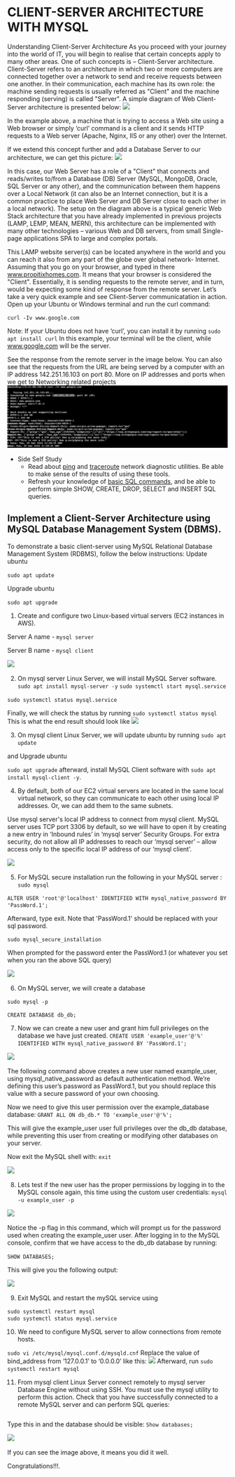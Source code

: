 # CLIENT-SERVER ARCHITECTURE WITH MYSQL

Understanding Client-Server Architecture
As you proceed with your journey into the world of IT, you will begin to realise that certain concepts apply to many other areas. One of such concepts is – Client-Server architecture.
Client-Server refers to an architecture in which two or more computers are connected together over a network to send and receive requests between one another.
In their communication, each machine has its own role: the machine sending requests is usually referred as "Client" and the machine responding (serving) is called "Server".
A simple diagram of Web Client-Server architecture is presented below:
![](https://github.com/TobiOlajumoke/DevOps-Projects/blob/main/Project_5/Images/P5S1.png)

In the example above, a machine that is trying to access a Web site using a Web browser or simply ‘curl’ command is a client and it sends HTTP requests to a Web server (Apache, Nginx, IIS or any other) over the Internet.

If we extend this concept further and add a Database Server to our architecture, we can get this picture:
![](https://github.com/TobiOlajumoke/DevOps-Projects/blob/main/Project_5/Images/P5S1.1.png)

In this case, our Web Server has a role of a "Client" that connects and reads/writes to/from a Database (DB) Server (MySQL, MongoDB, Oracle, SQL Server or any other), and the communication between them happens over a Local Network (it can also be an Internet connection, but it is a common practice to place Web Server and DB Server close to each other in a local network). The setup on the diagram above is a typical generic Web Stack architecture that you have already implemented in previous projects (LAMP, LEMP, MEAN, MERN), this architecture can be implemented with many other technologies – various Web and DB servers, from small Single-page applications SPA to large and complex portals.

This LAMP website server(s) can be located anywhere in the world and you can reach it also from any part of the globe over global network- Internet. Assuming that you go on your browser, and typed in there www.propitixhomes.com. It means that your browser is considered the "Client". Essentially, it is sending requests to the remote server, and in turn, would be expecting some kind of response from the remote server. Let’s take a very quick example and see Client-Server communicatation in action. Open up your Ubuntu or Windows terminal and run the curl command:

```
curl -Iv www.google.com
```
Note: If your Ubuntu does not have ‘curl’, you can install it by running ```sudo apt install curl``` In this example, your terminal will be the client, while www.google.com will be the server.

See the response from the remote server in the image below. You can also see that the requests from the URL are being served by a computer with an IP address 142.251.16.103 on port 80. More on IP addresses and ports when we get to Networking related projects
![](https://github.com/Omolade11/Client-Server-Architecture-With-MYSQL/blob/main/Images/Screenshot%202022-12-20%20at%2022.36.10.png)

* Side Self Study
  * Read about [ping](https://en.wikipedia.org/wiki/Ping_(networking_utility)) and [traceroute](https://en.wikipedia.org/wiki/Traceroute) network diagnostic utilities. Be able to make sense of the results of using these tools.
  * Refresh your knowledge of [basic SQL commands](https://www.w3schools.com/sql/), and be able to perform simple SHOW, CREATE, DROP, SELECT and INSERT SQL queries.
 
 ## Implement a Client-Server Architecture using MySQL Database Management System (DBMS).
 To demonstrate a basic client-server using MySQL Relational Database Management System (RDBMS), follow the below instructions:
 Update ubuntu

``` sudo apt update ```

Upgrade ubuntu

``` sudo apt upgrade ```


 1. Create and configure two Linux-based virtual servers (EC2 instances in AWS).
 
 Server A name - `mysql server`

 Server B name - `mysql client`

 ![](https://github.com/Omolade11/Client-Server-Architecture-With-MYSQL/blob/main/Images/Screenshot%202023-01-08%20at%2011.06.20.png)
 
 2. On mysql server Linux Server, we will install MySQL Server software.
 ``` sudo apt install mysql-server -y ```
 ``` sudo systemctl start mysql.service ```

 ``` sudo systemctl status mysql.service ```

 Finally, we will check the status by running
 ``` sudo systemctl status mysql ```
 This is what the end result should look like
 ![](https://github.com/Omolade11/Client-Server-Architecture-With-MYSQL/blob/main/Images/Screenshot%202023-01-09%20at%2010.37.47.png)
 
 3. On mysql client Linux Server, we will  update ubuntu by running
 ``` sudo apt update ```

 and Upgrade ubuntu

``` sudo apt upgrade ```
afterward, 
install MySQL Client software with ``` sudo apt install mysql-client -y ```.
 
 4. By default, both of our EC2 virtual servers are located in the same local virtual network, so they can communicate to each other using local IP addresses.
Or, we can add them to the same subnets.

Use mysql server's local IP address to connect from mysql client. MySQL server uses TCP port 3306 by default, so we will have to open it by creating a new entry in ‘Inbound rules’ in ‘mysql server’ Security Groups. For extra security, do not allow all IP addresses to reach our ‘mysql server’ – allow access only to the specific local IP address of our ‘mysql client’.

![](https://github.com/Omolade11/Client-Server-Architecture-With-MYSQL/blob/main/Images/Screenshot%202023-01-09%20at%2012.20.04.png)

5. For MySQL secure installation run the following in your MySQL server :
``` sudo mysql ```
``` 
ALTER USER 'root'@'localhost' IDENTIFIED WITH mysql_native_password BY 'PassWord.1';

```
Afterward, type exit.
Note that 'PassWord.1' should be replaced with your sql password.
```
sudo mysql_secure_installation
```
When prompted for the password enter the PassWord.1 (or whatever you set when you ran the above SQL query)

![](https://github.com/Omolade11/Client-Server-Architecture-With-MYSQL/blob/main/Images/Screenshot%202023-01-09%20at%2008.32.05.png)

6. On MySQL server, we will create a database
```
sudo mysql -p
```
```
CREATE DATABASE db_db;

```

7. Now we can create a new user and grant him full privileges on the database we have just created.
``` CREATE USER 'example_user'@'%' IDENTIFIED WITH mysql_native_password BY 'PassWord.1'; ```

![](https://github.com/Omolade11/Client-Server-Architecture-With-MYSQL/blob/main/Images/Screenshot%202023-01-09%20at%2011.27.27.png)

The following command above creates a new user named example_user, using mysql_native_password as default authentication method. We’re defining this user’s password as PassWord.1, but you should replace this value with a secure password of your own choosing.

Now we need to give this user permission over the example_database database:
``` GRANT ALL ON db_db.* TO 'example_user'@'%'; ```

This will give the example_user user full privileges over the db_db database, while preventing this user from creating or modifying other databases on your server.

Now exit the MySQL shell with: ``` exit ```

![](https://github.com/Omolade11/Client-Server-Architecture-With-MYSQL/blob/main/Images/Screenshot%202023-01-09%20at%2011.42.45.png)

8. Lets test if the new user has the proper permissions by logging in to the MySQL console again, this time using the custom user credentials:
``` mysql -u example_user -p ```

![](https://github.com/Omolade11/Client-Server-Architecture-With-MYSQL/blob/main/Images/Screenshot%202023-01-09%20at%2011.56.08.png)

Notice the -p flag in this command, which will prompt us for the password used when creating the example_user user. After logging in to the MySQL console, confirm that we have access to the db_db database by running:

``` SHOW DATABASES; ```
 
This will give you the following output:

![](https://github.com/Omolade11/Client-Server-Architecture-With-MYSQL/blob/main/Images/Screenshot%202023-01-09%20at%2012.02.53.png)


9. Exit MySQL and restart the mySQL service using
``` 
sudo systemctl restart mysql
sudo systemctl status mysql.service

``` 

10. We need to configure MySQL server to allow connections from remote hosts.

``` sudo vi /etc/mysql/mysql.conf.d/mysqld.cnf ```
Replace  the value of bind_address from ‘127.0.0.1’ to ‘0.0.0.0’ like this:
![](https://github.com/Omolade11/Client-Server-Architecture-With-MYSQL/blob/main/Images/Screenshot%202023-01-08%20at%2012.39.09.png)
Afterward, run ``` sudo systemctl restart mysql ```
 

11.  From mysql client Linux Server connect remotely to mysql server Database Engine without using SSH. You must use the mysql utility to perform this action.
Check that you have successfully connected to a remote MySQL server and can perform SQL queries:
``` sudo mysql -u example_user -h <mysqlserver private ip> -p
```
Type this in and the database should be visible:
```Show databases; ```


![](https://github.com/Omolade11/Client-Server-Architecture-With-MYSQL/blob/main/Images/Screenshot%202023-01-09%20at%2012.46.14.png)

If you can see the image above, it means you did it well.

Congratulations!!!.







  








 


